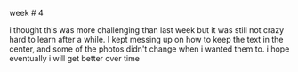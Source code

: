 week # 4 

i thought this was more challenging than last week but it was still not crazy hard to learn after a while. I kept messing up on how to keep the text in the center, and some of the photos didn't change when i wanted them to. i hope eventually i will get better over time